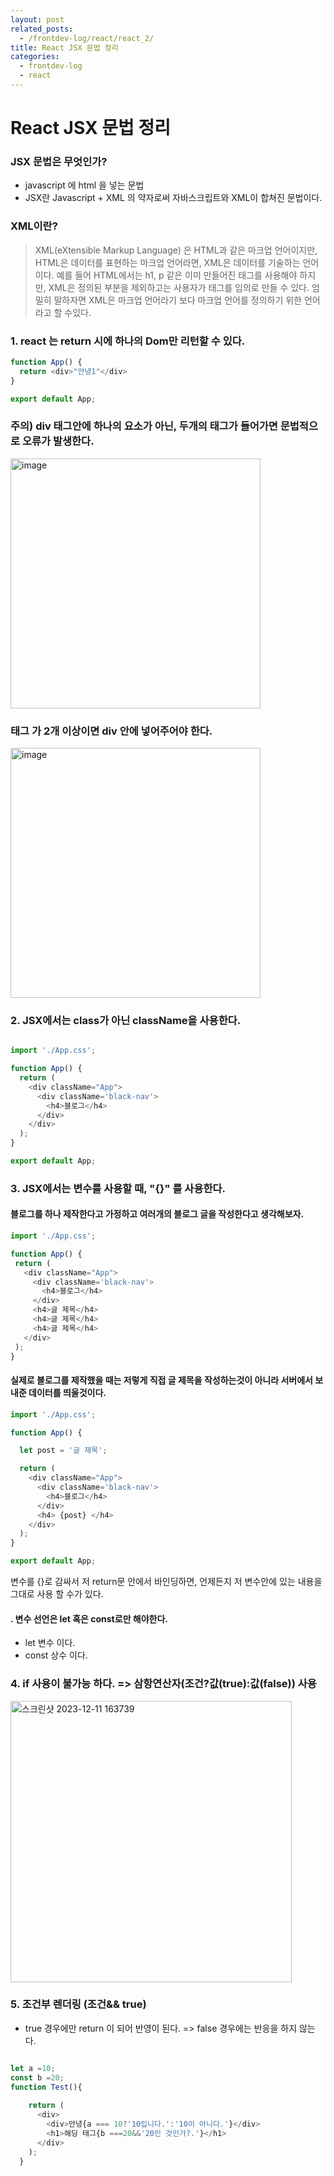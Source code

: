 ```yaml
---
layout: post
related_posts:
  - /frontdev-log/react/react_2/
title: React JSX 문법 정리
categories: 
  - frontdev-log
  - react
---
```


#  React JSX 문법 정리

### JSX 문법은 무엇인가? 

* javascript 에 html 을 넣는 문법
* JSX란 Javascript + XML 의 약자로써 자바스크립트와 XML이 합쳐진 문법이다.

###  XML이란?
> XML(eXtensible Markup Language) 은 HTML과 같은 마크업 언어이지만, 
> HTML은 데이터를 표현하는 마크업 언어라면, XML은 데이터를 기술하는 언어이다.
> 예를 들어 HTML에서는 h1, p 같은 이미 만들어진 태그를 사용해야 하지만,
> XML은 정의된 부분을 제외하고는 사용자가 태그를 임의로 만들 수 있다.
>엄밀히 말하자면 XML은 마크업 언어라기 보다 마크업 언어를 정의하기 위한 언어라고 할 수있다.

### 1. react 는 return 시에 하나의 Dom만 리턴할 수 있다. 


```js
function App() {
  return <div>"안녕1"</div>
}

export default App;
```

### 주의) div 태그안에 하나의 요소가 아닌, 두개의 태그가 들어가면 문법적으로 오류가 발생한다.

<img width="400" alt="image" src="https://github.com/jjky123kr/jjky123kr/assets/107549149/6449871e-3ce2-4305-9ad2-ea0e5bc3f05e">

### 태그 가 2개 이상이면 div 안에 넣어주어야 한다. 

<img width="400" alt="image" src="https://github.com/jjky123kr/jjky123kr/assets/107549149/979aa422-5965-4fbb-a2bd-ecc3a34a9b53">


### 2. JSX에서는 class가 아닌 className을 사용한다.

```js

import './App.css';

function App() {
  return (
    <div className="App">
      <div className='black-nav'>
        <h4>블로그</h4>
      </div>
    </div>
  );
}

export default App;

```
### 3. JSX에서는 변수를 사용할 때, "{}" 를 사용한다.

#### 블로그를 하나 제작한다고 가정하고 여러개의 블로그 글을 작성한다고 생각해보자.

```js
import './App.css';

function App() {
 return (
   <div className="App">
     <div className='black-nav'>
       <h4>블로그</h4>
     </div>
     <h4>글 제목</h4>
     <h4>글 제목</h4>
     <h4>글 제목</h4>
   </div>
 );
}
```
#### 실제로 블로그를 제작했을 때는 저렇게 직접 글 제목을 작성하는것이 아니라 서버에서 보내준 데이터를 띄울것이다.

```js
import './App.css';

function App() {

  let post = '글 제목'; 

  return (
    <div className="App">
      <div className='black-nav'>
        <h4>블로그</h4>
      </div>
      <h4> {post} </h4> 
    </div>
  );
}

export default App;
```

변수를 {}로 감싸서 저 return문 안에서 바인딩하면, 언제든지 저 변수안에 있는 내용을 그대로 사용 할 수가 있다.


#### . 변수 선언은 let 혹은 const로만 해야한다.

* let 변수 이다.
* const 상수 이다.

### 4. if 사용이 불가능 하다. => 삼항연산자(조건?값(true):값(false)) 사용

<img width="450" alt="스크린샷 2023-12-11 163739" src="https://github.com/jjky123kr/jjky123kr/assets/107549149/a48955b5-3830-4f5e-8a36-f11a37837b10">

### 5. 조건부 렌더링 (조건&& true)
* true 경우에만 return 이 되어 반영이 된다. 
=> false 경우에는 반응을 하지 않는다. 

```js

let a =10;
const b =20;
function Test(){
   
    return (
      <div>
        <div>안녕{a === 10?'10입니다.':'10이 아니다.'}</div>
        <h1>해딩 태그{b ===20&&'20인 것인가?.'}</h1>
      </div>
    );
  }

```


